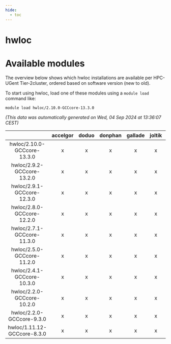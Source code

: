 ```yaml
---
hide:
  - toc
---
```


hwloc
=====

# Available modules


The overview below shows which hwloc installations are available per HPC-UGent Tier-2cluster, ordered based on software version (new to old).

To start using hwloc, load one of these modules using a `module load` command like:

```shell
module load hwloc/2.10.0-GCCcore-13.3.0
```

*(This data was automatically generated on Wed, 04 Sep 2024 at 13:36:07 CEST)*  

| |accelgor|doduo|donphan|gallade|joltik|shinx|skitty|
| :---: | :---: | :---: | :---: | :---: | :---: | :---: | :---: |
|hwloc/2.10.0-GCCcore-13.3.0|x|x|x|x|x|x|x|
|hwloc/2.9.2-GCCcore-13.2.0|x|x|x|x|x|x|x|
|hwloc/2.9.1-GCCcore-12.3.0|x|x|x|x|x|x|x|
|hwloc/2.8.0-GCCcore-12.2.0|x|x|x|x|x|x|x|
|hwloc/2.7.1-GCCcore-11.3.0|x|x|x|x|x|x|x|
|hwloc/2.5.0-GCCcore-11.2.0|x|x|x|x|x|-|x|
|hwloc/2.4.1-GCCcore-10.3.0|x|x|x|x|x|-|x|
|hwloc/2.2.0-GCCcore-10.2.0|x|x|x|x|x|-|x|
|hwloc/2.2.0-GCCcore-9.3.0|x|x|x|x|x|-|x|
|hwloc/1.11.12-GCCcore-8.3.0|x|x|x|x|x|-|x|
